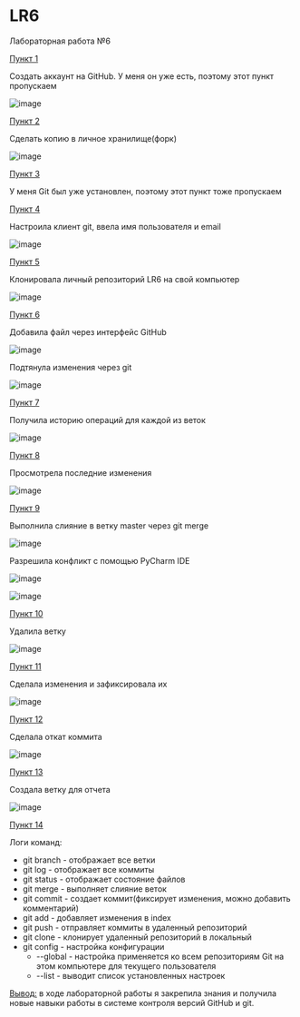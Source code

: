 # LR6
Лабораторная работа №6

<ins>Пункт 1</ins>

Создать аккаунт на GitHub. У меня он уже есть, поэтому этот пункт пропускаем

![image](https://github.com/user-attachments/assets/3866c1a5-0520-4608-8bf5-080a607aec84)

<ins>Пункт 2</ins>

Сделать копию в личное хранилище(форк)

![image](https://github.com/user-attachments/assets/2cf53f1e-7b09-4099-83db-a135b05eaab0)

<ins>Пункт 3</ins>

У меня Git был уже установлен, поэтому этот пункт тоже пропускаем

<ins>Пункт 4</ins>

Настроила клиент git, ввела имя пользователя и email

![image](https://github.com/user-attachments/assets/e6261cf4-e33b-405d-b2ea-632db477a50c)

<ins>Пункт 5</ins>

Клонировала личный репозиторий LR6 на свой компьютер

![image](https://github.com/user-attachments/assets/8b7f665d-d459-4e6a-bbcd-687d1126b5a2)

<ins>Пункт 6</ins>

Добавила файл через интерфейс GitHub

![image](https://github.com/user-attachments/assets/1201e7ec-475c-476f-adb0-d10d6aae2821)

Подтянула изменения через git

![image](https://github.com/user-attachments/assets/380b1032-0a9d-48cf-810d-93fba34abcd8)

<ins>Пункт 7</ins>

Получила историю операций для каждой из веток

![image](https://github.com/user-attachments/assets/3c879dd7-426f-4f5f-ad4f-f97524d40e5c)

<ins>Пункт 8</ins>

Просмотрела последние изменения

![image](https://github.com/user-attachments/assets/c7f56b99-5d6f-45b9-9d66-3d48d7bf2a4d)

<ins>Пункт 9</ins>

Выполнила слияние в ветку master через git merge

![image](https://github.com/user-attachments/assets/05abeb55-ad19-4d4c-bd1c-a640839be8ba)

Разрешила конфликт с помощью PyCharm IDE

![image](https://github.com/user-attachments/assets/920decb5-4b78-42b3-ac27-d361c7fd0013)

![image](https://github.com/user-attachments/assets/5ab9a672-fb14-425b-aa06-54b1c06d7ee5)

<ins>Пункт 10</ins>

Удалила ветку

![image](https://github.com/user-attachments/assets/6ef9b873-66df-44d2-a198-1844ac9497f7)

<ins>Пункт 11</ins>

Сделала изменения и зафиксировала их

![image](https://github.com/user-attachments/assets/9739dfa0-a6d3-4b9e-8a30-007b3c0df7ed)

<ins>Пункт 12</ins>

Сделала откат коммита

![image](https://github.com/user-attachments/assets/97ae78b1-1921-4a0d-a155-a6722b0bf84e)

<ins>Пункт 13</ins>

Создала ветку для отчета

![image](https://github.com/user-attachments/assets/609e88ec-7c4c-4849-9034-063c8412c930)

<ins>Пункт 14</ins>

Логи команд:
* git branch - отображает все ветки
* git log - отображает все коммиты
* git status - отображает состояние файлов
* git merge - выполняет слияние веток
* git commit - создает коммит(фиксирует изменения, можно добавить комментарий)
* git add - добавляет изменения в index
* git push - отправляет коммиты в удаленный репозиторий
* git clone - клонирует удаленный репозиторий в локальный
* git config - настройка конфигурации
  - --global - настройка применяется ко всем репозиториям Git на этом компьютере для текущего пользователя
  - --list - выводит список установленных настроек

<ins>Вывод:</ins> в ходе лабораторной работы я закрепила знания и получила новые навыки работы в системе контроля версий GitHub и git.
